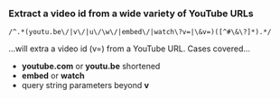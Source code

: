 ### Extract a video id from a wide variety of YouTube URLs

```regex
/^.*(youtu.be\/|v\/|u\/\w\/|embed\/|watch\?v=|\&v=)([^#\&\?]*).*/
```

...will extra a video id (v=<videoid>) from a YouTube URL. Cases covered...
* **youtube.com** or **youtu.be** shortened
* **embed** or **watch**
* query string parameters beyond **v**
